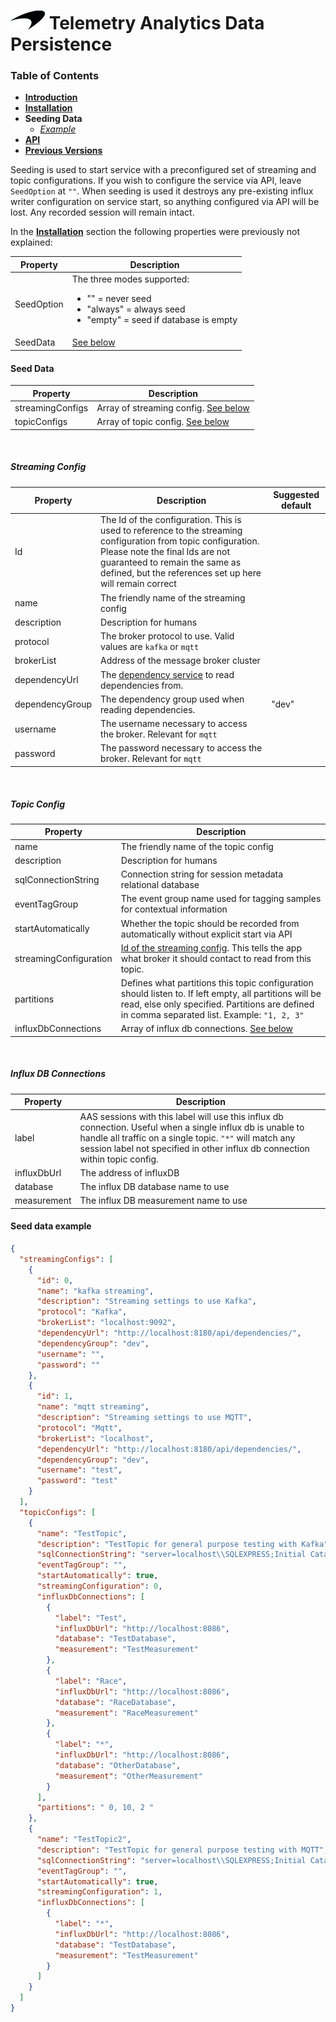 # ![logo](/docs/branding.png) Telemetry Analytics Data Persistence

### Table of Contents
- [**Introduction**](/README.md)<br>
- [**Installation**](/docs/Installation.md)<br>
- **Seeding Data**<br>
  - [*Example*](#seed-data-example)<br>
- [**API**](/docs/API.md)<br>
- [**Previous Versions**](/docs/PreviousVersions.md)<br>

Seeding is used to start service with a preconfigured set of streaming and topic configurations. If you wish to configure the service via API, leave ```SeedOption``` at `""`. When seeding is used it destroys any pre-existing influx writer configuration on service start, so anything configured via API will be lost. Any recorded session will remain intact.

In the [**Installation**](/docs/Installation.md) section the following properties were previously not explained:

| Property | Description |
|--|--|
| SeedOption |  The three modes supported: <br> <ul><li> "" = never seed </li> <li> "always" = always seed </li><li> "empty" = seed if database is empty </li></ul>
| SeedData | [See below](#seed-data) 

#### Seed Data
| Property | Description | 
|--|--|
| streamingConfigs | Array of streaming config. [See below](#streaming-config) |
| topicConfigs | Array of topic config. [See below](#topic-config) |

</br>

##### Streaming Config
| Property | Description | Suggested default |
|--|--|--|
| Id | The Id of the configuration. This is used to reference to the streaming configuration from topic configuration. Please note the final Ids are not guaranteed to remain the same as defined, but the references set up here will remain correct |
| name | The friendly name of the streaming config |
| description | Description for humans |
| protocol | The broker protocol to use. Valid values are `kafka` or `mqtt` |
| brokerList | Address of the message broker cluster |
| dependencyUrl | The [dependency service](https://mclarenappliedtechnologies.zendesk.com/hc/en-us/articles/115003531373-API-Reference-Dependencies-Service) to read dependencies from. |
| dependencyGroup | The dependency group used when reading dependencies. | "dev"
| username | The username necessary to access the broker. Relevant for `mqtt` |
| password | The password necessary to access the broker. Relevant for `mqtt` |

</br>

##### Topic Config
| Property | Description | 
|--|--|
| name | The friendly name of the topic config |
| description | Description for humans |
| sqlConnectionString | Connection string for session metadata relational database |
| eventTagGroup | The event group name used for tagging samples for contextual information |
| startAutomatically | Whether the topic should be recorded from  automatically without explicit start via API |
| streamingConfiguration | [Id of the streaming config](#streaming-config). This tells the app what broker it should contact to read from this topic.
| partitions | Defines what partitions this topic configuration should listen to. If left empty, all partitions will be read, else only specified. Partitions are defined in comma separated list. Example: `"1, 2, 3"`
| influxDbConnections | Array of influx db connections. [See below](#influx-db-connections)

<br>

##### Influx DB Connections
| Property | Description | 
|--|--|
| label | AAS sessions with this label will use this influx db connection. Useful when a single influx db is unable to handle all traffic on a single topic. `"*"` will match any session label not specified in other influx db connection within topic config.
| influxDbUrl | The address of influxDB
| database | The influx DB database name to use
| measurement | The influx DB measurement name to use

#### Seed data example
```json
{
  "streamingConfigs": [
    {
      "id": 0,
      "name": "kafka streaming",
      "description": "Streaming settings to use Kafka",
      "protocol": "Kafka",
      "brokerList": "localhost:9092",
      "dependencyUrl": "http://localhost:8180/api/dependencies/",
      "dependencyGroup": "dev",
      "username": "",
      "password": ""
    },
    {
      "id": 1,
      "name": "mqtt streaming",
      "description": "Streaming settings to use MQTT",
      "protocol": "Mqtt",
      "brokerList": "localhost",
      "dependencyUrl": "http://localhost:8180/api/dependencies/",
      "dependencyGroup": "dev",
      "username": "test",
      "password": "test"
    }
  ],
  "topicConfigs": [
    {
      "name": "TestTopic",
      "description": "TestTopic for general purpose testing with Kafka",
      "sqlConnectionString": "server=localhost\\SQLEXPRESS;Initial Catalog=Test;Integrated Security=true;",
      "eventTagGroup": "",
      "startAutomatically": true,
      "streamingConfiguration": 0,
      "influxDbConnections": [
        {
          "label": "Test",
          "influxDbUrl": "http://localhost:8086",
          "database": "TestDatabase",
          "measurement": "TestMeasurement"
        },
        {
          "label": "Race",
          "influxDbUrl": "http://localhost:8086",
          "database": "RaceDatabase",
          "measurement": "RaceMeasurement"
        },
        {
          "label": "*",
          "influxDbUrl": "http://localhost:8086",
          "database": "OtherDatabase",
          "measurement": "OtherMeasurement"
        }
      ],
      "partitions": " 0, 10, 2 "
    },
    {
      "name": "TestTopic2",
      "description": "TestTopic for general purpose testing with MQTT",
      "sqlConnectionString": "server=localhost\\SQLEXPRESS;Initial Catalog=Test;Integrated Security=true;",
      "eventTagGroup": "",
      "startAutomatically": true,
      "streamingConfiguration": 1,
      "influxDbConnections": [
        {
          "label": "*",
          "influxDbUrl": "http://localhost:8086",
          "database": "TestDatabase",
          "measurement": "TestMeasurement"
        }
      ]
    }
  ]
}
```
